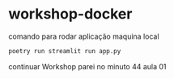 # workshop-docker

comando para rodar aplicação maquina local
```bash
poetry run streamlit run app.py
```

continuar Workshop parei no minuto 44 aula 01